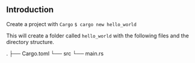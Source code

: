 ## Introduction
Create a project with `Cargo`
`$ cargo new hello_world`

This will create a folder called `hello_world` with the following files and the directory structure.

.
├── Cargo.toml
└── src
    └── main.rs

